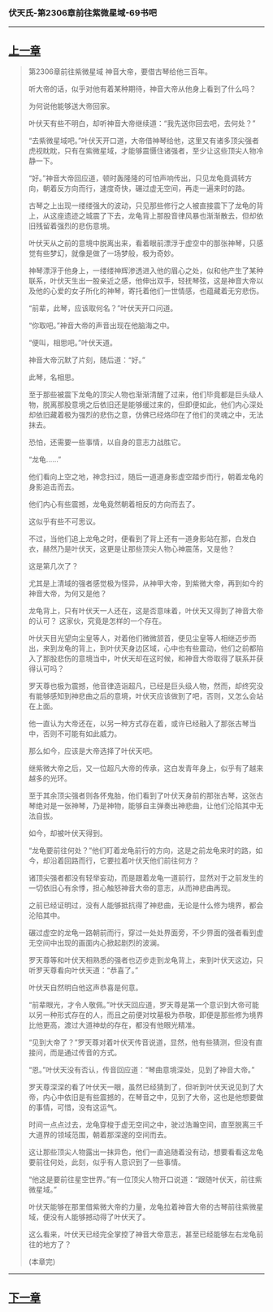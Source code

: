 ### 伏天氏-第2306章前往紫微星域-69书吧

--------
[上一章](./41c7448a287b8ad05f1cb6d376c5408b.md)
--------


>
>
>
>第2306章前往紫微星域
>神音大帝，要借古琴给他三百年。
>
>听大帝的话，似乎对他有着某种期待，神音大帝从他身上看到了什么吗？
>
>为何说他能够送大帝回家。
>
>叶伏天有些不明白，却听神音大帝继续道：“我先送你回去吧，去何处？”
>
>“去紫微星域吧。”叶伏天开口道，大帝借神琴给他，这里又有诸多顶尖强者虎视眈眈，只有在紫微星域，才能够震慑住诸强者，至少让这些顶尖人物冷静一下。
>
>“好。”神音大帝回应道，顿时轰隆隆的可怕声响传出，只见龙龟竟调转方向，朝着反方向而行，速度奇快，碾过虚无空间，再走一遍来时的路。
>
>古琴之上出现一缕缕强大的波动，只见那些修行之人被直接震下了龙龟的背上，从这座遗迹之城震了下去，龙龟背上那股音律风暴也渐渐散去，但却依旧残留着强烈的悲伤意境。
>
>叶伏天从之前的意境中脱离出来，看着眼前漂浮于虚空中的那张神琴，只感觉有些梦幻，就像是做了一场梦般，极为奇妙。
>
>神琴漂浮于他身上，一缕缕神辉渗透进入他的眉心之处，似和他产生了某种联系，叶伏天生出一股亲近之感，他伸出双手，轻抚琴弦，这是神音大帝以及他的心爱的女子所化的神琴，寄托着他们一世情感，也蕴藏着无穷悲伤。
>
>“前辈，此琴，应该取何名？”叶伏天开口问道。
>
>“你取吧。”神音大帝的声音出现在他脑海之中。
>
>“便叫，相思吧。”叶伏天道。
>
>神音大帝沉默了片刻，随后道：“好。”
>
>此琴，名相思。
>
>至于那些被震下龙龟的顶尖人物也渐渐清醒了过来，他们毕竟都是巨头级人物，脱离那股意境之后依旧还是能够缓过来的，但即便如此，他们内心深处却依旧藏着极为强烈的悲伤之意，仿佛已经烙印在了他们的灵魂之中，无法抹去。
>
>恐怕，还需要一些事情，以自身的意志力战胜它。
>
>“龙龟……”
>
>他们看向上空之地，神念扫过，随后一道道身影虚空踏步而行，朝着龙龟的身影追击而去。
>
>他们内心有些震撼，龙龟竟然朝着相反的方向而去了。
>
>这似乎有些不可思议。
>
>不过，当他们追上龙龟之时，便看到了背上还有一道身影站在那，白发白衣，赫然乃是叶伏天，这更是让那些顶尖人物心神震荡，又是他？
>
>这是第几次了？
>
>尤其是上清域的强者感觉极为怪异，从神甲大帝，到紫微大帝，再到如今的神音大帝，为何又是他？
>
>龙龟背上，只有叶伏天一人还在，这是否意味着，叶伏天又得到了神音大帝的认可？
>这家伙，究竟是怎样的一个存在。
>
>叶伏天目光望向尘皇等人，对着他们微微颔首，便见尘皇等人相继迈步而出，来到龙龟的背上，到叶伏天身边区域，心中也有些震动，他们之前都陷入了那股悲伤的意境当中，叶伏天却在这时候，和神音大帝取得了联系并获得认可吗？
>
>罗天尊也极为震撼，他音律造诣超凡，已经是巨头级人物，然而，却终究没有能够感知到神悲曲之后的意境，叶伏天应该做到了吧，否则，又怎么会站在上面。
>
>他一直认为大帝还在，以另一种方式存在着，或许已经融入了那张古琴当中，否则不可能有如此威力。
>
>那么如今，应该是大帝选择了叶伏天吧。
>
>继紫微大帝之后，又一位超凡大帝的传承，这白发青年身上，似乎有了越来越多的光环。
>
>至于其余顶尖强者则各怀鬼胎，他们看到了叶伏天身前的那张古琴，这张古琴绝对是一张神琴，乃是神物，能够自主弹奏出神悲曲，让他们沦陷其中无法自拔。
>
>如今，却被叶伏天得到。
>
>“龙龟要前往何处？”他们盯着龙龟前行的方向，这是之前龙龟来时的路，如今，却沿着回路而行，它要拉着叶伏天他们前往何方？
>
>诸顶尖强者都没有轻举妄动，而是跟着龙龟一道前行，显然对于之前发生的一切依旧心有余悸，担心触怒神音大帝的意志，从而神悲曲再现。
>
>之前已经证明过，没有人能够抵抗得了神悲曲，无论是什么修为境界，都会沦陷其中。
>
>碾过虚空的龙龟一路朝前而行，穿过一处处界面旁，不少界面的强者看到虚无空间中出现的画面内心掀起剧烈的波澜。
>
>罗天尊等和叶伏天相熟悉的强者也迈步走到龙龟背上，来到叶伏天这边，只听罗天尊看向叶伏天道：“恭喜了。”
>
>叶伏天自然明白他这声恭喜是何意。
>
>“前辈眼光，才令人敬佩。”叶伏天回应道，罗天尊是第一个意识到大帝可能以另一种形式存在的人，而且之前便对坟墓极为恭敬，即便是那些修为境界比他更高，渡过大道神劫的存在，都没有他眼光精准。
>
>“见到大帝了？”罗天尊对着叶伏天传音说道，显然，他有些猜测，但没有直接问，而是通过传音的方式。
>
>“恩。”叶伏天没有否认，传音回应道：“琴曲意境深处，见到了神音大帝。”
>
>罗天尊深深的看了叶伏天一眼，虽然已经猜到了，但听到叶伏天说见到了大帝，内心中依旧是有些震撼的，在琴音之中，见到了大帝，这也是他想要做的事情，可惜，没有这运气。
>
>时间一点点过去，龙龟穿梭于虚无空间之中，驶过浩瀚空间，直至脱离三千大道界的领域范围，朝着那深邃的空间而去。
>
>这让那些顶尖人物露出一抹异色，他们一直追随着没有动，想要看看这龙龟要前往何处，此刻，似乎有人意识到了一些事情。
>
>“他这是要前往星空世界。”有一位顶尖人物开口说道：“跟随叶伏天，前往紫微星域。”
>
>叶伏天能够在那里借紫微大帝的力量，龙龟拉着神音大帝的古琴前往紫微星域，便没有人能够撼动得了叶伏天了。
>
>这么看来，叶伏天已经完全掌控了神音大帝意志，甚至已经能够左右龙龟前往的地方了？
>
>(本章完)
>
>

--------
[下一章](./0a205235012cced8e897e21bf321ba02.md)
--------
